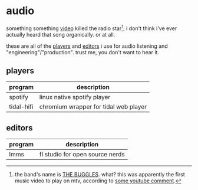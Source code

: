 # audio 

something something [video](../video) killed the radio star[^1];
i don't think i've ever actually heard that song organically.
or at all.

these are all of the [players](#players) and [editors](#editors)
i use for audio listening and "engineering"/"production".
trust me, you don't want to hear it.

## players

| program | description |
| --- | --- |
| spotify | linux native spotify player | 
| tidal-hifi | chromium wrapper for tidal web player | 

## editors

| program | description |
| --- | --- |
| lmms | fl studio for open source nerds |


[^1]: the band's name is [THE BUGGLES](https://www.youtube.com/watch?v=W8r-tXRLazs). what? 
this was apparently the first music video to play on mtv, according to [some youtube comment](https://www.youtube.com/watch?v=W8r-tXRLazs&lc=Ugw3HLMsZX9eLmZWE2R4AaABAg).

